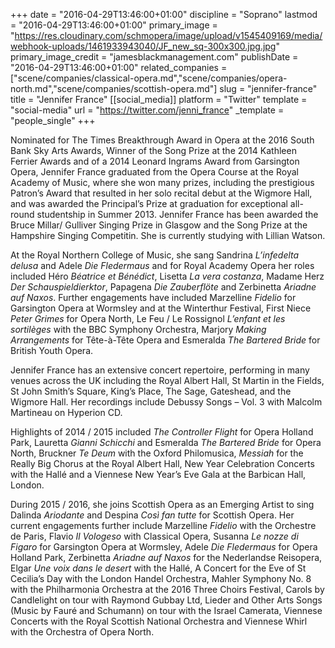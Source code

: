 +++
date = "2016-04-29T13:46:00+01:00"
discipline = "Soprano"
lastmod = "2016-04-29T13:46:00+01:00"
primary_image = "https://res.cloudinary.com/schmopera/image/upload/v1545409169/media/webhook-uploads/1461933943040/JF_new_sq-300x300.jpg.jpg"
primary_image_credit = "jamesblackmanagement.com"
publishDate = "2016-04-29T13:46:00+01:00"
related_companies = ["scene/companies/classical-opera.md","scene/companies/opera-north.md","scene/companies/scottish-opera.md"]
slug = "jennifer-france"
title = "Jennifer France"
[[social_media]]
platform = "Twitter"
template = "social-media"
url = "https://twitter.com/jenni_france"
_template = "people_single"
+++

Nominated for The Times Breakthrough Award in Opera at the 2016 South Bank Sky Arts Awards, Winner of the Song Prize at the 2014 Kathleen Ferrier Awards and of a 2014 Leonard Ingrams Award from Garsington Opera, Jennifer France graduated from the Opera Course at the Royal Academy of Music, where she won many prizes, including the prestigious Patron’s Award that resulted in her solo recital debut at the Wigmore Hall, and was awarded the Principal’s Prize at graduation for exceptional all-round studentship in Summer 2013. Jennifer France has been awarded the Bruce Millar/ Gulliver Singing Prize in Glasgow and the Song Prize at the Hampshire Singing Competitin. She is currently studying with Lillian Watson.

At the Royal Northern College of Music, she sang Sandrina *L’infedelta delusa* and Adele *Die Fledermaus* and for Royal Academy Opera her roles included Héro *Béatrice et Bénédict*, Lisetta *La vera costanza*, Madame Herz *Der Schauspieldierktor*, Papagena *Die Zauberflöte* and Zerbinetta *Ariadne auf Naxos*. Further engagements have included Marzelline *Fidelio* for Garsington Opera at Wormsley and at the Winterthur Festival, First Niece *Peter Grimes* for Opera North, Le Feu / Le Rossignol *L’enfant et les sortilèges* with the BBC Symphony Orchestra, Marjory *Making Arrangements* for Tête-à-Tête Opera and Esmeralda *The Bartered Bride* for British Youth Opera.

Jennifer France has an extensive concert repertoire, performing in many venues across the UK including the Royal Albert Hall, St Martin in the Fields, St John Smith’s Square, King’s Place, The Sage, Gateshead, and the Wigmore Hall. Her recordings include Debussy Songs – Vol. 3 with Malcolm Martineau on Hyperion CD.

Highlights of 2014 / 2015 included *The Controller Flight* for Opera Holland Park, Lauretta *Gianni Schicchi* and Esmeralda *The Bartered Bride* for Opera North, Bruckner *Te Deum* with the Oxford Philomusica, *Messiah* for the Really Big Chorus at the Royal Albert Hall, New Year Celebration Concerts with the Hallé and a Viennese New Year’s Eve Gala at the Barbican Hall, London.

During 2015 / 2016, she joins Scottish Opera as an Emerging Artist to sing Dalinda *Ariodante* and Despina *Così fan tutte* for Scottish Opera. Her current engagements further include Marzelline *Fidelio* with the Orchestre de Paris, Flavio *Il Vologeso* with Classical Opera, Susanna *Le nozze di Figaro* for Garsington Opera at Wormsley, Adele *Die Fledermaus* for Opera Holland Park, Zerbinetta *Ariadne auf Naxos* for the Nederlandse Reisopera, Elgar *Une voix dans le desert* with the Hallé, A Concert for the Eve of St Cecilia’s Day with the London Handel Orchestra, Mahler Symphony No. 8 with the Philharmonia Orchestra at the 2016 Three Choirs Festival, Carols by Candlelight on tour with Raymond Gubbay Ltd, Lieder and Other Arts Songs (Music by Fauré and Schumann) on tour with the Israel Camerata, Viennese Concerts with the Royal Scottish National Orchestra and Viennese Whirl with the Orchestra of Opera North.
